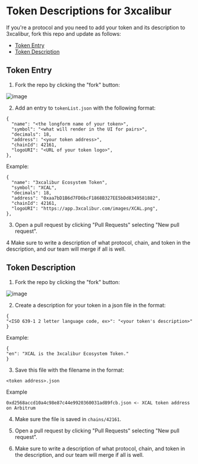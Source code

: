 # Token Descriptions for 3xcalibur

If you're a protocol and you need to add your token and its description to 3xcalibur, fork this repo and update as follows:

- [Token Entry](token-entry)
- [Token Description](token-description)

## Token Entry

1. Fork the repo by clicking the "fork" button:

![image](https://user-images.githubusercontent.com/97149702/202253268-e39388fe-aba2-4343-a83b-edcd453ad67a.png)

2. Add an entry to `tokenList.json` with the following format:
```
{
  "name": "<the longform name of your token>",
  "symbol": "<what will render in the UI for pairs>",
  "decimals": 18,
  "address": "<your token address>",
  "chainId": 42161,
  "logoURI": "<URL of your token logo>",
},
```

Example:
```
{
  "name": "3xcalibur Ecosystem Token",
  "symbol": "XCAL",
  "decimals": 18,
  "address": "0xaa7bD1B6d7FD6bcF1868B327EE5bDd8349581882",
  "chainId": 42161,
  "logoURI": "https://app.3xcalibur.com/images/XCAL.png",
},
```

3. Open a pull request by clicking "Pull Requests" selecting "New pull request".

4 Make sure to write a description of what protocol, chain, and token in the description, and our team will merge if all is well.

## Token Description

1. Fork the repo by clicking the "fork" button:

![image](https://user-images.githubusercontent.com/97149702/202253268-e39388fe-aba2-4343-a83b-edcd453ad67a.png)

2. Create a description for your token in a json file in the format:
```
{
"<ISO 639-1 2 letter language code, ex>": "<your token's description>"
}
```

Example:
```
{
"en": "XCAL is the 3xcalibur Ecosystem Token."
}
```

3. Save this file with the filename in the format:
```
<token address>.json
```

Example
```
0xd2568accd10a4c98e87c44e9920360031ad89fcb.json <- XCAL token address on Arbitrum
```

4. Make sure the file is saved in `chains/42161`.

5. Open a pull request by clicking "Pull Requests" selecting "New pull request".

6. Make sure to write a description of what protocol, chain, and token in the description, and our team will merge if all is well.
